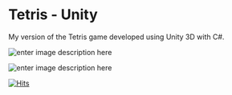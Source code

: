 # Tetris - Unity
My version of the Tetris game developed using Unity 3D with C#.

![enter image description here](https://github.com/jrodriguez19/Tetris_Unity/blob/master/Tetrix1.png?raw=true)

![enter image description here](https://github.com/jrodriguez19/Tetris_Unity/blob/master/Tetrix2.png?raw=true)

[![Hits](https://hits.seeyoufarm.com/api/count/incr/badge.svg?url=https%3A%2F%2Fgithub.com%2Fjrodriguez19%2FTetris_Unity&count_bg=%2379C83D&title_bg=%23555555&icon=&icon_color=%23E7E7E7&title=hits&edge_flat=false)](https://hits.seeyoufarm.com)
